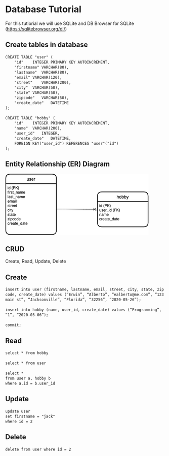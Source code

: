 # Database Tutorial

For this tutiorial we will use SQLite and DB Browser for SQLite (https://sqlitebrowser.org/dl/)


## Create tables in database

```
CREATE TABLE "user" (
	"id"	INTEGER PRIMARY KEY AUTOINCREMENT,
	"firstname"	VARCHAR(80),
	"lastname"	VARCHAR(80),
	"email"	VARCHAR(120),
	"street"	VARCHAR(200),
	"city"	VARCHAR(50),
	"state"	VARCHAR(50),
	"zipcode"	VARCHAR(50),
	"create_date"	DATETIME
);

CREATE TABLE "hobby" (
	"id"	INTEGER PRIMARY KEY AUTOINCREMENT,
	"name"	VARCHAR(200),
	"user_id"	INTEGER,
	"create_date"	DATETIME,
	FOREIGN KEY("user_id") REFERENCES "user"("id")
);
```

## Entity Relationship (ER) Diagram
![ER Diagram](dbtutorial.png)

## CRUD
Create, Read, Update, Delete

## Create
```
insert into user (firstname, lastname, email, street, city, state, zip code, create_date) values (“Erwin”, “Alberto”, “ealberto@me.com”, “123 main st”, “Jacksonville”, “Florida”, “32256”, “2020-05-26”);

insert into hobby (name, user_id, create_date) values (“Programming”, “1”, “2020-05-06”);

commit;
```

## Read
```
select * from hobby

select * from user

select * 
from user a, hobby b
where a.id = b.user_id
```

## Update
```
update user
set firstname = "jack"
where id = 2
```

## Delete
```
delete from user where id = 2
```
